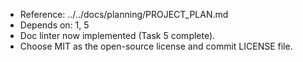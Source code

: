 - Reference: ../../docs/planning/PROJECT_PLAN.md
- Depends on: 1, 5
- Doc linter now implemented (Task 5 complete).
- Choose MIT as the open-source license and commit LICENSE file.
